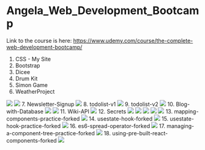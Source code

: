 # Angela_Web_Development_Bootcamp
Link to the course is here: https://www.udemy.com/course/the-complete-web-development-bootcamp/

1. CSS - My Site
2. Bootstrap
3. Dicee
4. Drum Kit
5. Simon Game
6. WeatherProject
<img src="WeatherProject/website_screenShot_1.PNG">
<img src="WeatherProject/website_screenShot_2.PNG">
7. Newsletter-Signup
<img src="Newsletter-Signup/website_screenShot_1.PNG">
8. todolist-v1
<img src="todolist-v1/website_screenShot_1.PNG">
9. todolist-v2
<img src="todolist-v2/website_screenShot_1.PNG">
10. Blog-with-Database
<img src="Blog-with-Database/website_screenShot_1.PNG">
<img src="Blog-with-Database/website_screenShot_2.PNG">
11. Wiki-API
<img src="Wiki-API/website_screenShot_1.PNG">
12. Secrets
<img src="Secrets/website_screenShot_1.PNG">
<img src="Secrets/website_screenShot_2.PNG">
<img src="Secrets/website_screenShot_3.PNG">
<img src="Secrets/website_screenShot_4.PNG">
<img src="Secrets/website_screenShot_5.PNG">
13. mapping-components-practice-forked
<img src="mapping-components-practice-forked/website_screenShot.PNG">
14. usestate-hook-forked
<img src="usestate-hook-forked/website_screenShot.PNG">
15. usestate-hook-practice-forked
<img src="usestate-hook-practice-forked/website_screenShot.PNG">
16. es6-spread-operator-forked
<img src="es6-spread-operator-forked/website_screenShot.PNG">
17. managing-a-component-tree-practice-forked
<img src="managing-a-component-tree-practice-forked/website_screenShot.PNG">
18. using-pre-built-react-components-forked
<img src="using-pre-built-react-components-forked/website_screenShot.PNG">
